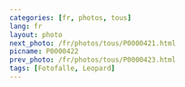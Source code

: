 ```yaml
---
categories: [fr, photos, tous]
lang: fr
layout: photo
next_photo: /fr/photos/tous/P0000421.html
picname: P0000422
prev_photo: /fr/photos/tous/P0000423.html
tags: [Fotofalle, Leopard]
---
```

